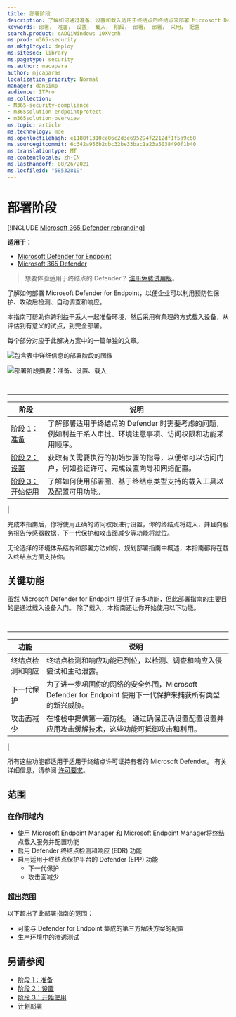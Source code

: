 ```yaml
---
title: 部署阶段
description: 了解如何通过准备、设置和载入适用于终结点的终结点来部署 Microsoft Defender for Endpoint
keywords: 部署， 准备， 设置， 载入， 阶段， 部署， 部署， 采用， 配置
search.product: eADQiWindows 10XVcnh
ms.prod: m365-security
ms.mktglfcycl: deploy
ms.sitesec: library
ms.pagetype: security
ms.author: macapara
author: mjcaparas
localization_priority: Normal
manager: dansimp
audience: ITPro
ms.collection:
- M365-security-compliance
- m365solution-endpointprotect
- m365solution-overview
ms.topic: article
ms.technology: mde
ms.openlocfilehash: e1188f1310ce06c2d3e695294f2212df1f5a9c60
ms.sourcegitcommit: 6c342a956b2dbc32be33bac1a23a5038490f1b40
ms.translationtype: MT
ms.contentlocale: zh-CN
ms.lasthandoff: 08/26/2021
ms.locfileid: "58532819"
---
```

# <a name="deployment-phases"></a>部署阶段

[!INCLUDE [Microsoft 365 Defender rebranding](../../includes/microsoft-defender.md)]

**适用于：**
- [Microsoft Defender for Endpoint](https://go.microsoft.com/fwlink/p/?linkid=2154037)
- [Microsoft 365 Defender](https://go.microsoft.com/fwlink/?linkid=2118804)

> 想要体验适用于终结点的 Defender？ [注册免费试用版](https://signup.microsoft.com/create-account/signup?products=7f379fee-c4f9-4278-b0a1-e4c8c2fcdf7e&ru=https://aka.ms/MDEp2OpenTrial?ocid=docs-wdatp-assignaccess-abovefoldlink)。

了解如何部署 Microsoft Defender for Endpoint，以便企业可以利用预防性保护、攻破后检测、自动调查和响应。

本指南可帮助你跨利益干系人一起准备环境，然后采用有条理的方式载入设备，从评估到有意义的试点，到完全部署。

每个部分对应于此解决方案中的一篇单独的文章。

![包含表中详细信息的部署阶段的图像](images/deployment-guide-phases.png)

![部署阶段摘要：准备、设置、载入](images/phase-diagrams/deployment-phases.png)

<br>

****

|阶段|说明|
|---|---|
|[阶段 1：准备](prepare-deployment.md)|了解部署适用于终结点的 Defender 时需要考虑的问题，例如利益干系人审批、环境注意事项、访问权限和功能采用顺序。|
|[阶段 2：设置](production-deployment.md)|获取有关需要执行的初始步骤的指导，以便你可以访问门户，例如验证许可、完成设置向导和网络配置。|
|[阶段 3：开始使用](onboarding.md)|了解如何使用部署圈、基于终结点类型支持的载入工具以及配置可用功能。|
|

完成本指南后，你将使用正确的访问权限进行设置，你的终结点将载入，并且向服务报告传感器数据，下一代保护和攻击面减少等功能将就位。

无论选择的环境体系结构和部署方法如何，规划部署指南中概述，[](deployment-strategy.md)本指南都将在载入终结点方面支持你。

## <a name="key-capabilities"></a>关键功能

虽然 Microsoft Defender for Endpoint 提供了许多功能，但此部署指南的主要目的是通过载入设备入门。 除了载入，本指南还让你开始使用以下功能。

<br>

****

|功能|说明|
|---|---|
|终结点检测和响应|终结点检测和响应功能已到位，以检测、调查和响应入侵尝试和主动泄露。|
|下一代保护|为了进一步巩固你的网络的安全外围，Microsoft Defender for Endpoint 使用下一代保护来捕获所有类型的新兴威胁。|
|攻击面减少|在堆栈中提供第一道防线。 通过确保正确设置配置设置并应用攻击缓解技术，这些功能可抵御攻击和利用。|
|

所有这些功能都适用于适用于终结点许可证持有者的 Microsoft Defender。 有关详细信息，请参阅 [许可要求](minimum-requirements.md#licensing-requirements)。

## <a name="scope"></a>范围

### <a name="in-scope"></a>在作用域内

- 使用 Microsoft Endpoint Manager 和 Microsoft Endpoint Manager将终结点载入服务并配置功能
- 启用 Defender 终结点检测和响应 (EDR) 功能
- 启用适用于终结点保护平台的 Defender (EPP) 功能
  - 下一代保护
  - 攻击面减少

### <a name="out-of-scope"></a>超出范围

以下超出了此部署指南的范围：

- 可能与 Defender for Endpoint 集成的第三方解决方案的配置
- 生产环境中的渗透测试

## <a name="see-also"></a>另请参阅

- [阶段 1：准备](prepare-deployment.md)
- [阶段 2：设置](production-deployment.md)
- [阶段 3：开始使用](onboarding.md)
- [计划部署](deployment-strategy.md)
